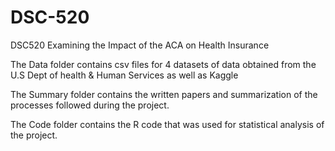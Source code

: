 # DSC-520
DSC520 Examining the Impact of the ACA on Health Insurance

The Data folder contains csv files for 4 datasets of data obtained from the U.S Dept of health & Human Services as well as Kaggle

The Summary folder contains the written papers and summarization of the processes followed during the project.

The Code folder contains the R code that was used for statistical analysis of the project.
